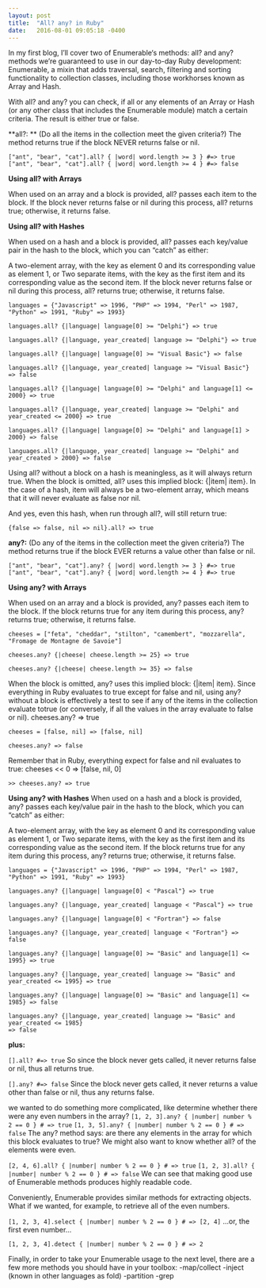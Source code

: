 ```yaml
---
layout: post
title:  "All? any? in Ruby"
date:   2016-08-01 09:05:18 -0400
---
```



In my first blog, I’ll cover two of Enumerable‘s methods: all? and any? methods we’re guaranteed to use in our day-to-day Ruby development: Enumerable, a mixin that adds traversal, search, filtering and sorting functionality to collection classes, including those workhorses known as Array and Hash. 

With all? and any? you can check, if all or any elements of an Array or Hash (or any other class that includes the Enumerable module) match a certain criteria. The result is either true or false.

**all?: **
(Do all the items in the collection meet the given criteria?)
The method returns true if the block NEVER returns false or nil.


```
["ant", "bear", "cat"].all? { |word| word.length >= 3 } #=> true
["ant", "bear", "cat"].all? { |word| word.length >= 4 } #=> false
```


**Using all? with Arrays**

When used on an array and a block is provided, all? passes each item to the block. If the block never returns false or nil during this process, all? returns true; otherwise, it returns false.

**Using all? with Hashes**

When used on a hash and a block is provided, all? passes each key/value pair in the hash to the block, which you can “catch” as either:

A two-element array, with the key as element 0 and its corresponding value as element 1, or
Two separate items, with the key as the first item and its corresponding value as the second item.
If the block never returns false or nil during this process, all? returns true; otherwise, it returns false.

```
languages = {"Javascript" => 1996, "PHP" => 1994, "Perl" => 1987, "Python" => 1991, "Ruby" => 1993}
 
languages.all? {|language| language[0] >= "Delphi"} => true
 
languages.all? {|language, year_created| language >= "Delphi"} => true
 
languages.all? {|language| language[0] >= "Visual Basic"} => false
 
languages.all? {|language, year_created| language >= "Visual Basic"} => false
 
languages.all? {|language| language[0] >= "Delphi" and language[1] <= 2000} => true
 
languages.all? {|language, year_created| language >= "Delphi" and year_created <= 2000} => true
 
languages.all? {|language| language[0] >= "Delphi" and language[1] > 2000} => false
 
languages.all? {|language, year_created| language >= "Delphi" and year_created > 2000} => false
```


Using all? without a block on a hash is meaningless, as it will always return true. When the block is omitted, all? uses this implied block: {|item| item}. In the case of a hash, item will always be a two-element array, which means that it will never evaluate as false nor nil.

And yes, even this hash, when run through all?, will still return true:

```
{false => false, nil => nil}.all? => true
```

**any?:**
(Do any of the items in the collection meet the given criteria?)
The method returns true if the block EVER returns a value other than false or nil.

```
["ant", "bear", "cat"].any? { |word| word.length >= 3 } #=> true
["ant", "bear", "cat"].any? { |word| word.length >= 4 } #=> true
```

**Using any? with Arrays**

When used on an array and a block is provided, any? passes each item to the block. If the block returns true for any item during this process, any? returns true; otherwise, it returns false.

```
cheeses = ["feta", "cheddar", "stilton", "camembert", "mozzarella", "Fromage de Montagne de Savoie"]
 
cheeses.any? {|cheese| cheese.length >= 25} => true
 
cheeses.any? {|cheese| cheese.length >= 35} => false
```

When the block is omitted, any? uses this implied block: {|item| item}. Since everything in Ruby evaluates to true except for false and nil, using any? without a block is effectively a test to see if any of the items in the collection evaluate totrue (or conversely, if all the values in the array evaluate to false or nil).
cheeses.any?
=> true

``` 
cheeses = [false, nil] => [false, nil]
 
cheeses.any? => false
```

Remember that in Ruby, everything expect for false and nil evaluates to true:
cheeses << 0 => [false, nil, 0]
 
`>> cheeses.any? => true`

**Using any? with Hashes**
When used on a hash and a block is provided, any? passes each key/value pair in the hash to the block, which you can “catch” as either:

A two-element array, with the key as element 0 and its corresponding value as element 1, or
Two separate items, with the key as the first item and its corresponding value as the second item.
If the block returns true for any item during this process, any? returns true; otherwise, it returns false.

```
languages = {"Javascript" => 1996, "PHP" => 1994, "Perl" => 1987, "Python" => 1991, "Ruby" => 1993}
 
languages.any? {|language| language[0] < "Pascal"} => true
 
languages.any? {|language, year_created| language < "Pascal"} => true
 
languages.any? {|language| language[0] < "Fortran"} => false
 
languages.any? {|language, year_created| language < "Fortran"} => false
 
languages.any? {|language| language[0] >= "Basic" and language[1] <= 1995} => true
 
languages.any? {|language, year_created| language >= "Basic" and year_created <= 1995} => true
 
languages.any? {|language| language[0] >= "Basic" and language[1] <= 1985} => false
 
languages.any? {|language, year_created| language >= "Basic" and year_created <= 1985} 
=> false
```

**plus:**

`[].all? #=> true`
So since the block never gets called, it never returns false or nil, thus all returns true.

`[].any? #=> false`
Since the block never gets called, it never returns a value other than false or nil, thus any returns false.

we wanted to do something more complicated, like determine whether there were any even numbers in the array?
`[1, 2, 3].any? { |number| number % 2 == 0 } # => true`
`[1, 3, 5].any? { |number| number % 2 == 0 } # => false`
The any? method says: are there any elements in the array for which this block evaluates to true? We might also want to know whether all? of the elements were even.

`[2, 4, 6].all? { |number| number % 2 == 0 } # => true`
`[1, 2, 3].all? { |number| number % 2 == 0 } # => false`
We can see that making good use of Enumerable methods produces highly readable code.

Conveniently, Enumerable provides similar methods for extracting objects. What if we wanted, for example, to retrieve all of the even numbers.

`[1, 2, 3, 4].select { |number| number % 2 == 0 } # => [2, 4]`
...or, the first even number...

`[1, 2, 3, 4].detect { |number| number % 2 == 0 } # => 2`


Finally, in order to take your Enumerable usage to the next level, there are a few more methods you should have in your toolbox:
-map/collect
-inject (known in other languages as fold)
-partition
-grep





